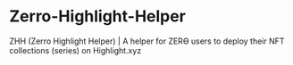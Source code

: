 # Zerro-Highlight-Helper
ZHH (Zerro Highlight Helper) | A helper for ZERѲ users to deploy their NFT collections (series) on Highlight.xyz
